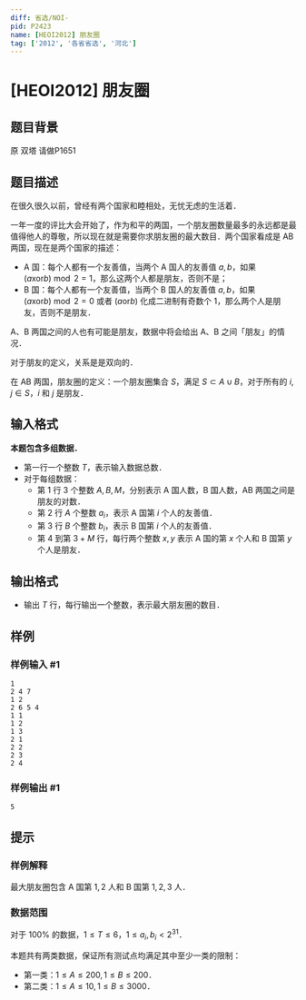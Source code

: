 ```yaml
---
diff: 省选/NOI-
pid: P2423
name: [HEOI2012] 朋友圈
tag: ['2012', '各省省选', '河北']
---
```

# [HEOI2012] 朋友圈
## 题目背景

原 双塔 请做P1651
## 题目描述

在很久很久以前，曾经有两个国家和睦相处，无忧无虑的生活着．

一年一度的评比大会开始了，作为和平的两国，一个朋友圈数量最多的永远都是最值得他人的尊敬，所以现在就是需要你求朋友圈的最大数目．两个国家看成是 AB 两国，现在是两个国家的描述：

- A 国：每个人都有一个友善值，当两个 A 国人的友善值 $a,b$，如果 $(a\mathbin{\mathrm{xor}} b) \bmod 2=1$，那么这两个人都是朋友，否则不是；
- B 国：每个人都有一个友善值，当两个 B 国人的友善值 $a,b$，如果 $(a\mathbin{\mathrm{xor}} b) \bmod 2=0$ 或者 $(a\mathbin{\mathrm{or}} b)$ 化成二进制有奇数个 $1$，那么两个人是朋友，否则不是朋友．

A、B 两国之间的人也有可能是朋友，数据中将会给出 A、B 之间「朋友」的情况．

对于朋友的定义，关系是是双向的．

在 AB 两国，朋友圈的定义：一个朋友圈集合 $S$，满足 $S \subset A \cup B$，对于所有的 $i,j \in S$，$i$ 和 $j$ 是朋友．

## 输入格式

**本题包含多组数据．**

- 第一行一个整数 $T$，表示输入数据总数．
- 对于每组数据：
  - 第 $1$ 行 $3$ 个整数 $A,B,M$，分别表示 A 国人数，B 国人数，AB 两国之间是朋友的对数．
  - 第 $2$ 行 $A$ 个整数 $a_i$，表示 A 国第 $i$ 个人的友善值．
  - 第 $3$ 行 $B$ 个整数 $b_i$，表示 B 国第 $i$ 个人的友善值．
  - 第 $4$ 到第 $3+M$ 行，每行两个整数 $x,y$ 表示 A 国的第 $x$ 个人和 B 国第 $y$ 个人是朋友．
## 输出格式

- 输出 $T$ 行，每行输出一个整数，表示最大朋友圈的数目．
## 样例

### 样例输入 #1
```
1
2 4 7
1 2
2 6 5 4
1 1
1 2
1 3
2 1
2 2
2 3
2 4
```
### 样例输出 #1
```
5

```
## 提示

### 样例解释

最大朋友圈包含 A 国第 $1,2$ 人和 B 国第 $1,2,3$ 人．

### 数据范围

对于 $100\%$ 的数据，$1 \le T \le 6$，$1 \le a_i, b_i < 2^{31}$．

本题共有两类数据，保证所有测试点均满足其中至少一类的限制：

- 第一类：$1 \le A \le 200, 1 \le B \le 200$．
- 第二类：$1 \le A \le 10, 1 \le B \le 3000$．
